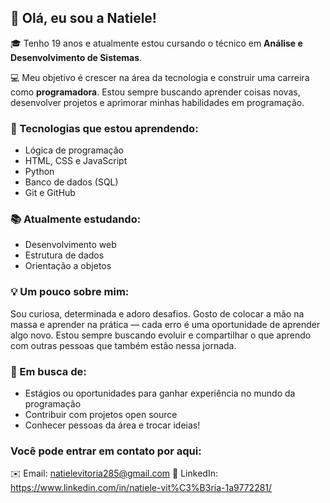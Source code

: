 ## 👋 Olá, eu sou a Natiele!

🎓 Tenho 19 anos e atualmente estou cursando o técnico em **Análise e Desenvolvimento de Sistemas**.

💻 Meu objetivo é crescer na área da tecnologia e construir uma carreira como **programadora**. Estou sempre buscando aprender coisas novas, desenvolver projetos e aprimorar minhas habilidades em programação.

### 🚀 Tecnologias que estou aprendendo:
- Lógica de programação
- HTML, CSS e JavaScript
- Python
- Banco de dados (SQL)
- Git e GitHub

### 📚 Atualmente estudando:
- Desenvolvimento web
- Estrutura de dados
- Orientação a objetos

### 💡 Um pouco sobre mim:
Sou curiosa, determinada e adoro desafios. Gosto de colocar a mão na massa e aprender na prática — cada erro é uma oportunidade de aprender algo novo. Estou sempre buscando evoluir e compartilhar o que aprendo com outras pessoas que também estão nessa jornada.

### 🌱 Em busca de:
- Estágios ou oportunidades para ganhar experiência no mundo da programação
- Contribuir com projetos open source
- Conhecer pessoas da área e trocar ideias!

### Você pode entrar em contato por aqui:

✉️ Email: natielevitoria285@gmail.com
💼 LinkedIn: https://www.linkedin.com/in/natiele-vit%C3%B3ria-1a9772281/


